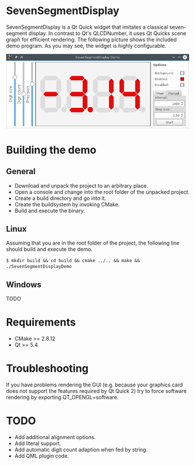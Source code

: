 # SevenSegmentDisplay

SevenSegmentDisplay is a Qt Quick widget that imitates a classical seven-segment display.
In contrast to Qt's QLCDNumber, it uses Qt Quicks scene graph for efficient rendering.
The following picture shows the included demo program. As you may see, the widget is highly configurable.

<img src="./doc/Demo1.png" alt="DemoPic" style="width: 500px;">

# Building the demo
## General
- Download and unpack the project to an arbitrary place.
- Open a console and change into the root folder of the unpacked project.
- Create a build directory and go into it.
- Create the buildsystem by invoking CMake.
- Build and execute the binary.

## Linux
Assuming that you are in the root folder of the project, the following line should build and execute the demo.
```
$ mkdir build && cd build && cmake ../.. && make && ./SevenSegmentDisplayDemo
```

## Windows
TODO

# Requirements
- CMake >= 2.8.12
- Qt >= 5.4

# Troubleshooting
If you have problems rendering the GUI (e.g. because your graphics card does not support the features required by Qt Quick 2) try to force software rendering by exporting QT_OPENGL=software.

# TODO
- Add additional alignment options.
- Add literal support.
- Add automatic digit count adaption when fed by string.
- Add QML plugin code.